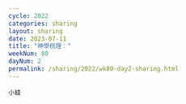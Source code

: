 ```yaml
---
cycle: 2022
categories: sharing
layout: sharing
date: 2023-07-11
title: "神學梳理："
weekNum: 80
dayNum: 2
permalink: /sharing/2022/wk80-day2-sharing.html
---
```

[](https://eccseattle.github.io/media/sharing/2022/wk080/2023-07-11-bin.m4a)

`小錢`
